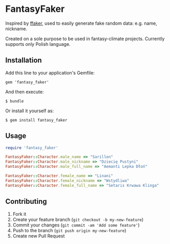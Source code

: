 # FantasyFaker

Inspired by [ffaker](https://github.com/EmmanuelOga/ffaker), used to easily generate fake random data: e.g. name, nickname.

Created on a sole purpose to be used in fantasy-climate projects. Currently supports only Polish language.

## Installation

Add this line to your application's Gemfile:

```
gem 'fantasy_faker'
```

And then execute:

```
$ bundle
```

Or install it yourself as:

```
$ gem install fantasy_faker
```

## Usage

```ruby
require 'fantasy_faker'

FantasyFaker::Character.male_name => "Sarillon"
FantasyFaker::Character.male_nickname => "Dziecię Pustyni"
FantasyFaker::Character.male_full_name => "Aemanti Lepka Dłoń"

FantasyFaker::Character.female_name => "Linani"
FantasyFaker::Character.female_nickname => "Wstydliwa"
FantasyFaker::Character.female_full_name => "Setaris Krwawa Klinga"
```    

## Contributing

1. Fork it
2. Create your feature branch (`git checkout -b my-new-feature`)
3. Commit your changes (`git commit -am 'Add some feature'`)
4. Push to the branch (`git push origin my-new-feature`)
5. Create new Pull Request